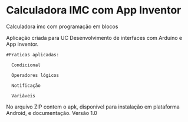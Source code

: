 # Calculadora IMC com App Inventor
Calculadora imc com programação em blocos

Aplicação criada para UC Desenvolvimento de interfaces com Arduíno e App inventor.

    #Praticas aplicadas:

      Condicional

      Operadores lógicos 

      Notificação

      Variáveis 
      
No arquivo ZIP contem o apk, disponível para instalação em plataforma Android, e documentação.
Versão 1.0
